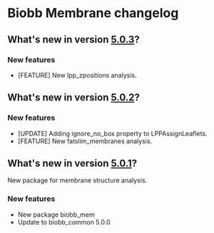 
# Biobb Membrane changelog

## What's new in version [5.0.3](https://github.com/bioexcel/biobb_mem/releases/tag/v5.0.3)?
### New features

* [FEATURE] New lpp_zpositions analysis.

## What's new in version [5.0.2](https://github.com/bioexcel/biobb_mem/releases/tag/v5.0.2)?
### New features

* [UPDATE] Adding ignore_no_box property to LPPAssignLeaflets.
* [FEATURE] New fatslim_membranes analysis.

## What's new in version [5.0.1](https://github.com/bioexcel/biobb_mem/releases/tag/v5.0.1)?
New package for membrane structure analysis.

### New features

* New package biobb_mem
* Update to biobb_common 5.0.0

